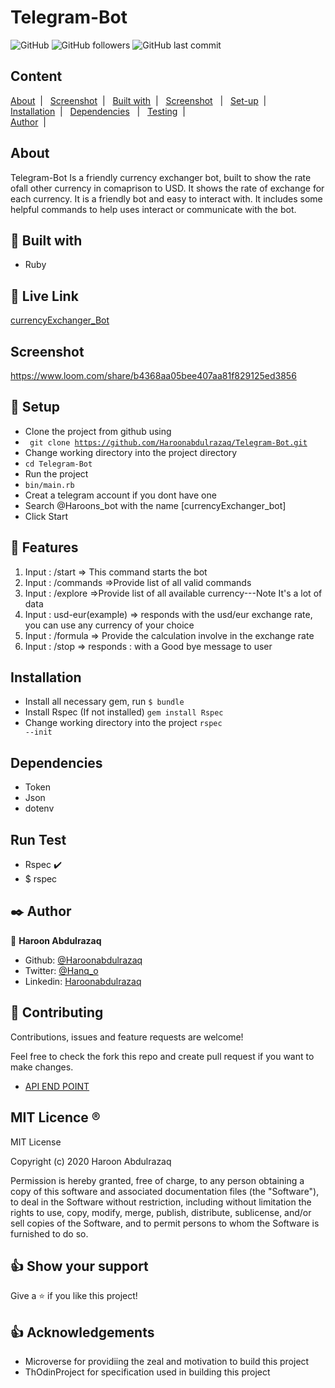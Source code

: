 # Telegram-Bot
  
![GitHub](https://img.shields.io/github/license/Haroonabdulrazaq/Telegram-Bot?logo=Github&style=for-the-badge)   ![GitHub followers](https://img.shields.io/github/followers/Haroonabdulrazaq?logo=Github&style=for-the-badge)   ![GitHub last commit](https://img.shields.io/github/last-commit/Haroonabdulrazaq/Telegram-Bot?color=%23e0f&logo=Github&style=for-the-badge)

## Content
<a href="#About">About</a>&nbsp;&nbsp;|&nbsp;&nbsp; 
<a text-align="center" href="#Screenshot">Screenshot</a>&nbsp;&nbsp;|&nbsp;&nbsp; 
<a href="#with">Built with</a>&nbsp;&nbsp;|&nbsp;&nbsp;
<a href="#Screenshot">Screenshot</a>&nbsp;&nbsp;&nbsp;|&nbsp;&nbsp;
<a href="#setup">Set-up</a>&nbsp;&nbsp;|&nbsp;&nbsp; 
<a href="#Installation">Installation</a>&nbsp;&nbsp;|&nbsp;&nbsp; 
<a href="#Dependencies">Dependencies</a>&nbsp;&nbsp; |&nbsp;&nbsp; 
<a href="#Testing">Testing</a>&nbsp;&nbsp;|&nbsp;&nbsp;  
<a href="#Author">Author</a>&nbsp;&nbsp;|&nbsp;&nbsp; 
<a href="#licence"></a>

## About <a name = "About"></a>
Telegram-Bot Is a friendly currency exchanger bot, built to show the rate ofall other currency in comaprison to USD. It shows the rate of exchange for each currency. It is a friendly bot and easy to interact with. It includes some helpful commands to help uses interact or communicate with the bot.

## 🔧 Built with<a name = "with"></a>

- Ruby

## :red_circle: Live Link<a name = "link"></a>
[currencyExchanger_Bot](https://t.me/Haroons_bot)

## Screenshot <a name = "Screenshot"></a>
https://www.loom.com/share/b4368aa05bee407aa81f829125ed3856
## 🔨 Setup    <a name = "setup"></a>
- Clone the project from github using
- <code> git clone https://github.com/Haroonabdulrazaq/Telegram-Bot.git</code>
- Change working directory into the project directory
- <code>cd Telegram-Bot</code>
- Run the project
- <code>bin/main.rb</code>
- Creat a telegram account if you dont have one
- Search @Haroons_bot with the name [currencyExchanger_bot]
- Click Start

## 🔨 Features
1. Input : /start => This command starts the bot
2. Input : /commands =>Provide list of all valid commands
3. Input : /explore =>Provide list of all available currency---Note It's a lot of data
4. Input : usd-eur(example) => responds with the usd/eur exchange rate, you can use any currency of your choice
5. Input : /formula => Provide the calculation involve in the exchange rate
6. Input : /stop => responds : with a Good bye message to user

## Installation <a name = "Installation"></a>
- Install all necessary gem, run 
            <code>$ bundle</code>
- Install Rspec (If not installed)
            <code>gem install Rspec</code>
- Change working directory into the project
            <code>rspec --init</code>

## Dependencies <a name = "Dependencies"></a>
- Token
- Json
- dotenv

## Run Test <a name = "Testing"></a>
- Rspec :heavy_check_mark:
- $ rspec

## ✒️ Author <a name = "author"></a>

👤 **Haroon Abdulrazaq**

- Github: [@Haroonabdulrazaq](https://github.com/Haroonabdulrazaq)
- Twitter: [@Hanq_o](https://twitter.com/Hanq_o)
- Linkedin: [Haroonabdulrazaq](https://www.linkedin.com/in/haroon-abdulrazaq-817906100/)

## 🤝 Contributing

Contributions, issues and feature requests are welcome!

Feel free to check the fork this repo and create pull request if you want to make changes.
- [API END POINT](https://rapidapi.com/kasimurugasen1995/api/currency-value/endpoints)

## MIT Licence <a name = "licence"></a>  :registered:

MIT License

Copyright (c) 2020 Haroon Abdulrazaq

Permission is hereby granted, free of charge, to any person obtaining a copy
of this software and associated documentation files (the "Software"), to deal
in the Software without restriction, including without limitation the rights
to use, copy, modify, merge, publish, distribute, sublicense, and/or sell
copies of the Software, and to permit persons to whom the Software is
furnished to do so.

## 👍 Show your support

Give a ⭐️ if you like this project!

## :thumbsup: Acknowledgements
- Microverse for providiing the zeal and motivation to build this project 
- ThOdinProject for specification used in building this project
 
